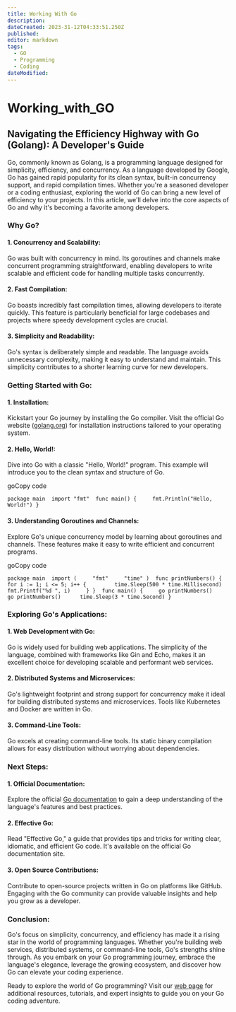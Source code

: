 ```yaml
---
title: Working With Go
description: 
dateCreated: 2023-31-12T04:33:51.250Z
published: 
editor: markdown
tags:
  - GO
  - Programming
  - Coding
dateModified:
---
```

# Working_with_GO
## Navigating the Efficiency Highway with Go (Golang): A Developer's Guide

Go, commonly known as Golang, is a programming language designed for simplicity, efficiency, and concurrency. As a language developed by Google, Go has gained rapid popularity for its clean syntax, built-in concurrency support, and rapid compilation times. Whether you're a seasoned developer or a coding enthusiast, exploring the world of Go can bring a new level of efficiency to your projects. In this article, we'll delve into the core aspects of Go and why it's becoming a favorite among developers.

### **Why Go?**

#### 1. **Concurrency and Scalability:**

Go was built with concurrency in mind. Its goroutines and channels make concurrent programming straightforward, enabling developers to write scalable and efficient code for handling multiple tasks concurrently.

#### 2. **Fast Compilation:**

Go boasts incredibly fast compilation times, allowing developers to iterate quickly. This feature is particularly beneficial for large codebases and projects where speedy development cycles are crucial.

#### 3. **Simplicity and Readability:**

Go's syntax is deliberately simple and readable. The language avoids unnecessary complexity, making it easy to understand and maintain. This simplicity contributes to a shorter learning curve for new developers.

### **Getting Started with Go:**

#### 1. **Installation:**

Kickstart your Go journey by installing the Go compiler. Visit the official Go website ([golang.org](https://golang.org/)) for installation instructions tailored to your operating system.

#### 2. **Hello, World!:**

Dive into Go with a classic "Hello, World!" program. This example will introduce you to the clean syntax and structure of Go.

goCopy code

`package main  import "fmt"  func main() {     fmt.Println("Hello, World!") }`

#### 3. **Understanding Goroutines and Channels:**

Explore Go's unique concurrency model by learning about goroutines and channels. These features make it easy to write efficient and concurrent programs.

goCopy code

`package main  import (     "fmt"     "time" )  func printNumbers() {     for i := 1; i <= 5; i++ {         time.Sleep(500 * time.Millisecond)         fmt.Printf("%d ", i)     } }  func main() {     go printNumbers()     go printNumbers()      time.Sleep(3 * time.Second) }`

### **Exploring Go's Applications:**

#### 1. **Web Development with Go:**

Go is widely used for building web applications. The simplicity of the language, combined with frameworks like Gin and Echo, makes it an excellent choice for developing scalable and performant web services.

#### 2. **Distributed Systems and Microservices:**

Go's lightweight footprint and strong support for concurrency make it ideal for building distributed systems and microservices. Tools like Kubernetes and Docker are written in Go.

#### 3. **Command-Line Tools:**

Go excels at creating command-line tools. Its static binary compilation allows for easy distribution without worrying about dependencies.

### **Next Steps:**

#### 1. **Official Documentation:**

Explore the official [Go documentation](https://golang.org/doc/) to gain a deep understanding of the language's features and best practices.

#### 2. **Effective Go:**

Read "Effective Go," a guide that provides tips and tricks for writing clear, idiomatic, and efficient Go code. It's available on the official Go documentation site.

#### 3. **Open Source Contributions:**

Contribute to open-source projects written in Go on platforms like GitHub. Engaging with the Go community can provide valuable insights and help you grow as a developer.

### **Conclusion:**

Go's focus on simplicity, concurrency, and efficiency has made it a rising star in the world of programming languages. Whether you're building web services, distributed systems, or command-line tools, Go's strengths shine through. As you embark on your Go programming journey, embrace the language's elegance, leverage the growing ecosystem, and discover how Go can elevate your coding experience.

Ready to explore the world of Go programming? Visit our [web page](https://chat.openai.com/c/your-webpage-url) for additional resources, tutorials, and expert insights to guide you on your Go coding adventure.